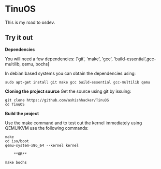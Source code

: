 # TinuOS
This is my road to osdev.


## Try it out
**Dependencies**

You will need a few dependencies: ['git', 'make', 'gcc', 'build-essential',gcc-multilib, qemu, bochs]

In debian based systems you can obtain the dependencies using:

    sudo apt-get install git make gcc build-essential gcc-multilib qemu

**Cloning the project source**
Get the source using git by issuing:

    git clone https://github.com/ashishhacker/TinuOS
    cd TinuOS

**Build the project**

Use the make command and to test out the kernel immediately using QEMU/KVM use the following commands:

    make
    cd iso/boot
    qemu-system-x86_64 --kernel kernel

		**OR**

    make bochs		
